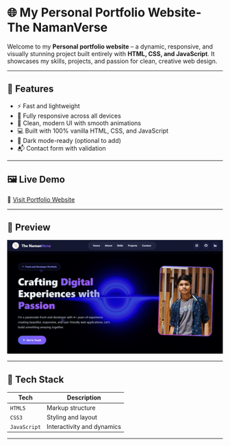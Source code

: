 # 🌐 My Personal Portfolio Website- The NamanVerse

Welcome to my **Personal portfolio website** – a dynamic, responsive, and visually stunning project built entirely with **HTML, CSS, and JavaScript**. It showcases my skills, projects, and passion for clean, creative web design.

---

## 🚀 Features

- ⚡ Fast and lightweight
- 📱 Fully responsive across all devices
- 🎨 Clean, modern UI with smooth animations
- 💻 Built with 100% vanilla HTML, CSS, and JavaScript
- 🌈 Dark mode-ready (optional to add)
- 📬 Contact form with validation

---

## 🖼 Live Demo

🔗 [Visit Portfolio Website](https://naman7.netlify.app/) <!-- Replace with your actual URL -->

---

## 📸 Preview

![Portfolio Preview](images/naman.png) <!-- Replace with a screenshot or GIF -->

---

## 📁 Tech Stack

| Tech        | Description                 |
|-------------|-----------------------------|
| `HTML5`     | Markup structure            |
| `CSS3`      | Styling and layout          |
| `JavaScript`| Interactivity and dynamics  |

---
